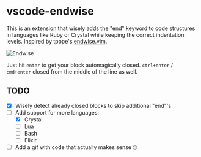 # vscode-endwise

This is an extension that wisely adds the "end" keyword to code structures in languages like Ruby or Crystal while keeping the correct indentation levels. Inspired by tpope's [endwise.vim](https://github.com/tpope/vim-endwise).

![Endwise](https://github.com/kaiwood/vscode-endwise/raw/HEAD/./images/endwise.gif)

Just hit `enter` to get your block automagically closed. `ctrl+enter` / `cmd+enter` closed from the middle of the line as well.

## TODO

- [X] Wisely detect already closed blocks to skip additional "end"'s
- [ ] Add support for more languages:
  - [x]  Crystal
  - [ ]  Lua
  - [ ]  Bash
  - [ ]  Elixir
- [ ] Add a gif with code that actually makes sense 🙄
